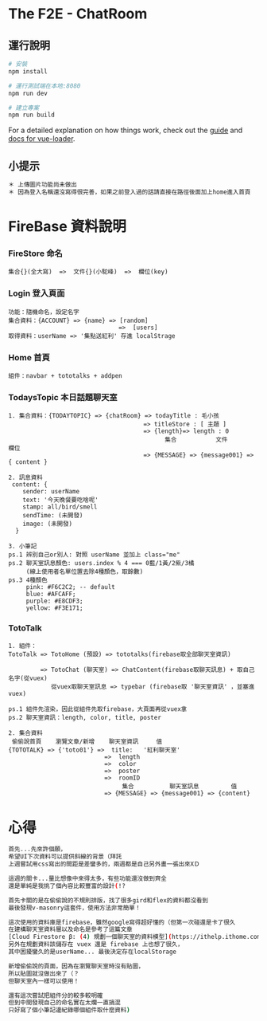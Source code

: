 # The F2E - ChatRoom

## 運行說明

``` bash
# 安裝
npm install

# 運行測試端在本地:8080
npm run dev

# 建立專案
npm run build
```

For a detailed explanation on how things work, check out the [guide](http://vuejs-templates.github.io/webpack/) and [docs for vue-loader](http://vuejs.github.io/vue-loader).

## 小提示
``` bash
＊ 上傳圖片功能尚未做出
＊ 因為登入名稱還沒寫得很完善，如果之前登入過的話請直接在路徑後面加上home進入首頁
```
# FireBase 資料說明
### FireStore 命名
    集合{}(全大寫)  =>  文件{}(小駝峰)  =>  欄位(key)

### Login 登入頁面
    功能：隨機命名，設定名字
    集合資料：{ACCOUNT} => {name} => [random]
                                   =>  [users]
    取得資料：userName => '集點送紅利' 存進 localStrage

### Home 首頁
    組件：navbar + tototalks + addpen

### TodaysTopic 本日話題聊天室
    1. 集合資料：{TODAYTOPIC} => {chatRoom} => todayTitle : 毛小孩
                                          => titleStore : [ 主題 ]
                                          => {length}=> length : 0
                                                集合           文件            欄位
                                          => {MESSAGE} => {message001} => { content }

    2. 訊息資料
     content: {
        sender: userName
        text: '今天晚餐要吃啥呢'
        stamp: all/bird/smell
        sendTime: (未開發)
        image: (未開發)
      }

    3. 小筆記
    ps.1 辨別自己or別人: 對照 userName 並加上 class="me"
    ps.2 聊天室訊息顏色: users.index % 4 === 0藍/1黃/2紫/3橘 
         (線上使用者名單位置去除4種顏色，取餘數)
    ps.3 4種顏色
         pink: #F6C2C2; -- default
         blue: #AFCAFF;
         purple: #E8CDF3;
         yellow: #F3E171;


### TotoTalk
    1. 組件： 
    TotoTalk => TotoHome (預設) => tototalks(firebase取全部聊天室資訊)

             => TotoChat (聊天室) => ChatContent(firebase取聊天訊息) + 取自己名字(從vuex)
                從vuex取聊天室訊息 => typebar (firebase取 '聊天室資訊' ，並塞進vuex)

    ps.1 組件先渲染，因此從組件先取firebase，大頁面再從vuex拿
    ps.2 聊天室資訊：length, color, title, poster

    2. 集合資料
     偷偷說首頁    瀏覽文章/新增    聊天室資訊     值
    {TOTOTALK} => {'toto01'} =>  title:   '紅利聊天室' 
                               =>  length
                               =>  color
                               =>  poster
                               =>  roomID
                                    集合          聊天室訊息         值
                               => {MESSAGE} => {message001} => {content}

# 心得

```bash
首先...先來許個願，
希望UI下次資料可以提供斜線的背景（拜託
上週嘗試用css寫出的間距是差蠻多的，兩週都是自己另外畫一張出來XＤ

這週的關卡...量比想像中來得太多，有些功能還沒做到齊全
還是單純是我挑了個內容比較豐富的設計(!?

首先卡關的是在偷偷說的不規則排版，找了很多gird和flex的資料都沒看到
最後發現v-masonry這套件，使用方法非常簡單！

這次使用的資料庫是firebase，雖然google寫得超好懂的（但第一次碰還是卡了很久
在建構聊天室資料層以及命名是參考了這篇文章
[Cloud Firestore β: (4) 規劃一個聊天室的資料模型](https://ithelp.ithome.com.tw/articles/10205855)
另外在規劃資料該儲存在 vuex 還是 firebase 上也想了很久，
其中困擾蠻久的是userName... 最後決定存在localStorage

新增偷偷說的頁面，因為在瀏覽聊天室時沒有貼圖，
所以貼圖就沒做出來了（？
但聊天室內一樣可以使用！

還有這次嘗試把組件分的較多較明確
但到中間發現自己的命名實在太爛一直搞混
只好寫了個小筆記邊紀錄哪個組件取什麼資料)
```
